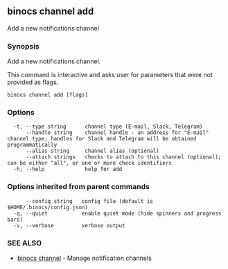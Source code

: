 ## binocs channel add

Add a new notifications channel

### Synopsis


Add a new notifications channel.

This command is interactive and asks user for parameters that were not provided as flags.


```
binocs channel add [flags]
```

### Options

```
  -t, --type string      channel type (E-mail, Slack, Telegram)
      --handle string    channel handle - an address for "E-mail" channel type; handles for Slack and Telegram will be obtained programmatically
      --alias string     channel alias (optional)
      --attach strings   checks to attach to this channel (optional); can be either "all", or one or more check identifiers
  -h, --help             help for add
```

### Options inherited from parent commands

```
      --config string   config file (default is $HOME/.binocs/config.json)
  -q, --quiet           enable quiet mode (hide spinners and progress bars)
  -v, --verbose         verbose output
```

### SEE ALSO

* [binocs channel](binocs_channel.md)	 - Manage notification channels

